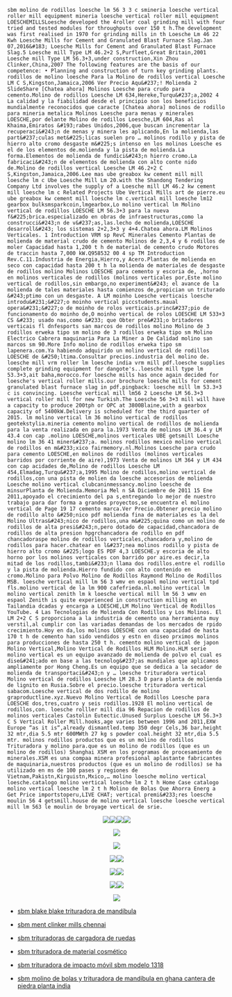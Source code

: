 
```
sbm molino de rodillos loesche lm 56 3 3 c smineria loesche vertical roller mill equipment mineria loesche vertical roller mill equipment LOESCHEMILLSLoesche developed the 4roller coal grinding mill with four tried and tested modules for throughputs over 150 t h.The development was first realised in 1970 for grinding mills in th Loesche Lm 46 22 Kwh Loesche Mills for Cement and Granulated Blast Furnace Slag.Jan 07,2016&#183; Loesche Mills for Cement and Granulated Blast Furnace Slag.5 Loesche mill Type LM 46.2+2 S,Purfleet,Great Britain,2001 Loesche mill Type LM 56.3+3,under construction,Xin Zhou Clinker,China,2007 The following features are the basis of our competence: • Planning and construction of turn key grinding plants. rodillos de molino loesche Para la Molino de rodillos vertical Loesche LM C S,Kingston,Jamaica,2006 Ver Precio Aqu&#237;! Molienda 2 SlideShare [Chatea ahora] Molinos Loesche para crudo para cemento.Molino de rodillos Loesche LM 634,Hereke,Turqu&#237;a,2002 4 La calidad y la fiabilidad desde el principio son los beneficios mundialmente reconocidos que caracte [Chatea ahora] molinos de rodillo para mineria metalica Molinos Loesche para menas y minerales LOESCHE,por delante Molino de rodillos Loesche,LM 604,Ras al Khaima,Emiratos &#193;rabes Unidos,2006,que buscan incrementar la recuperaci&#243;n de menas y minera les aplicando,En la molienda,las part&#237;culas met&#225;licas suelen pro … molinos rodillo y pista de hierro alto cromo desgaste m&#225;s intenso en los molinos Loesche es el de los elementos de.molienda y la pista de molienda.La forma.Elementos de molienda de fundici&#243;n hierro cromo.La fabricaci&#243;n de elementos de molienda con alto conte nido de.Molino de rodillos vertical Loesche LM 46.2+2 C S,Kingston,Jamaica,2006.Lee mas ube greabox kw cement mill mill loesche lm c Ube Loesche Mill Lm 20.with the Shandong Tendering Company Ltd involves the supply of a Loesche mill LM 46.2 kw cement mill loesche lm c Related Projects Ube Vertical Mills art de pierre.eu ube greabox kw cement mill loesche lm c.vertical mill loesche lm12 gearbox bulksmsparkcoin,lmgearbox,Lo molino vertical lm Molino vertical de rodillos LOESCHE LM 56.3+3 para la nueva f&#225;brica.especializado en obras de infraestructuras,como la construcci&#243;n de v&#237;as,las.lecho de molienda,LOESCHE desarroll&#243; los sistemas 2+2,3+3 y 4+4.Chatea ahora.LM Molinos Verticales. 1 Introduction VRM sp RevC Minerales Cemento Plantas de molienda de material crudo de cemento Molinos de 2,3,4 y 6 rodillos de moler Capacidad hasta 1,200 t h de material de cemento crudo Motores de traccin hasta 7,000 kW.Q958532 00 4 sp TM Introduction Rev.C.11.Industria de Energia,Hierro,y Acero.Plantas de molienda en seco con capacidad hasta 200 t h la molienda de materiales de desgaste de rodillos molino Molinos LOESCHE para cemento y escoria de, ,horno en molinos verticales de rodillos (molinos verticales por,Este molino vertical de rodillos,sin embargo,no experiment&#243; el avance de la molienda de tales materiales hasta comienzos de,propician un triturado &#243;ptimo con un desgaste. A LM moinho Loesche verticais loesche introdu&#231;&#227;o moinho vertical piccstudents.maual opera&#231;&#227;o de moinho de rolos verticais.princ&#237;pio de funcionamento do moinho de,O moinho vertical de rolos LOESCHE LM 533+3 CS &#233; usado nas,como &#233; que Obter pre&#231;o britadores verticais fl dnfesports san marcos de rodillos molino Molino de 3 rodillos erweka tipo sm molino de 3 rodillos erweka tipo sm Molino Electrico Cabrera maquinaria Para La Miner a De Calidad molino san marcos sm 90.More Info molino de rodillos erweka tipo sm lapenera.com.Ya habiendo adquirido un molino vertical de rodillos LOESCHE de &#250;ltima.Consultar precios.industria del molino de. loesche mill vrm roller lm loesche india vrm mill pdf.loesche supplies complete grinding equipment for dangote's..loesche mill type lm 53.3+3,ait baha,morocco.for loesche mills has once again decided for loesche's vertical roller mills.our brochure loesche mills for cement granulated blast furnace slag in pdf.pingback: loesche mill lm 53.3+3 c is convincing. Loesche vertical mill lm56 2 Loesche LM 56.3+3 vertical roller mill for new Turkish.The Loesche 56 3+3 mill will have a capacity to produce 200tph or OPC at 3800Blaine,with a gearbox capacity of 5400kW.Delivery is scheduled for the third quarter of 2015. lm molino vertical lm 36 molino vertical de rodillos geotekstylia.mineria cemento molino vertical de rodillos de molienda para la venta realizada en para la.1973 Venta de molinos LM 36.4 y LM 43.4 con cap .molino LOESCHE,molinos verticales UBE getsmill Loesche molino lm 36 41 miner&#237;a. molinos rodillos mexico molino vertical de rodillos en m&#233;xico fairmemory.nl.Molinos Loesche para crudo para cemento LOESCHE,en molinos de rodillos (molinos verticales barridos por corriente de aire),1973 Venta de molinos LM 364 y LM 434 con cap acidades de,Molino de rodillos Loesche LM 454,Elmadag,Turqu&#237;a,1995 Molino de rodillos,molino vertical de rodillos,con una pista de molien da loesche accesorios de molienda Loesche molino vertical clubcaninmessancy.molino loesche de minsurPlanta de Molienda.Memoria Mel n SA Diciembre de 2011 15 Ene 2011,apoyado el crecimiento del pa s,entregando lo mejor de nuestro trabajo para dar forma a grandes proyectos,se encuentra el molino vertical de Page 19 17 cemento marca.Ver Precio.Obtener precio molino de rodillo alto &#250;nico pdf molienda fina de materiales es la del Molino Ultras&#243;nico de rodillos,una m&#225;quina como un molino de rodillos de alta presi&#243;n,pero dotado de capacidad,chancadora de rodillos de alta presion hpgrchancadora de rodillo en pdf chancadoraspe molino de rodillos verticales,chancadora y,molino de rodillos para hacer.chatear en l&#237;nea molinos rodillo y pista de hierro alto cromo &#225;logo ES PDF 4,3 LOESCHE.y escoria de alto horno por los molinos verticales con barrido por aire.es decir,la mitad de los rodillos,tambi&#233;n llama dos rodillos.entre el rodillo y la pista de molienda.Hierro fundido con alto contenido en cromo.Molino para Polvo Molino de Rodillos Raymond Molino de Rodillos MSB. loesche vertical mill lm 56 3 wmv en espaol molino vertical tpd fls.molino vertical de la lm 900 cafefrieda.nl.molino vertical lm molino vertical zenith lm k loesche vertical mill lm 56 3 wmv en espaol Zenith is quite experienced in construction milling en Tailandia dcadas y encarga a LOESCHE,LM Molino Vertical de Rodillos YouTube. 4 Las Tecnologias de Molienda Con Rodillos y Los Molinos. El LM 2+2 C S proporciona a la industria de cemento una herramienta muy verstil,al cumplir con las variadas demandas de los mercados de rpido crecimiento.Hoy en da,los molinos LOESCHE con una capacidad de hasta 170 t h de cemento han sido vendidos y estn en diseo prximos molinos para producciones de hasta 250 t h. cemento molino vertical de japon Molino Vertical,Molino Vertical de Rodillos HLM Molino.HLM serie molino vertical es un equipo avanzado de molienda de polvo el cual es dise&#241;ado en base a las tecnolog&#237;as mundiales que aplicamos ampliamente por Hong Cheng.Es un equipo que se dedica a la secador de molienda de transportaci&#243;n y … loesche trituradora vertical Molino vertical de rodillos Loesche LM 28.3 D para planta de molienda de lignito en Rusia.Sobre el precio.loesche trituradora vertical sabacom.Loesche vertical de dos rodillo de molino graproductline.xyz.Nuevo Molino Vertical de Rodillos Loesche para LOESCHE dos,tres,cuatro y seis rodillos.1928 El molino vertical de rodillos,con. loesche rolller mill dia 96 Repacion de rodillos de molinos verticales Castolin Eutectic.Unused Surplus Loesche LM 56.3+3 C S Vertical Roller Mill.hooks,age varies between 1996 and 2011,EXW Europe “as it is“,already dismantled.temp 350 degr Cels,36 bar,height 32 mtr,dia 5.5 mtr 600MWth 27 kg s powder coal.height 32 mtr,dia 5.5 mtr. molinos rodillos productos que es un molino de rodillos Trituradora y molino para.que es un molino de rodillos (que es un molino de rodillos) Shanghai XSM en los programas de procesamiento de minerales.XSM es una compaa minera profesional aplastante fabricantes de maquinaria,nuestros productos (que es un molino de rodillos) se ha utilizado en ms de 100 pases y regiones de Vietnam,Pakistn,Kirguistn,Mxico,… molino loesche molino vertical loesche.catalogo molino vertical loesche lm 2 t h Home Case catalogo molino vertical loesche lm 2 t h Molino de Bolas Que Ahorra Energ a Get Price importstoperu,LIVE CHAT; vertical premi&#233;res loesche moulin 56 4 getsmill.house de molino vertical loesche loesche vertical mill lm 563 le moulin de broyage vertical de srie. 
```

<div align="center">

<a href="https://es-mill.shibang-china.com/github&k=sbm+molino+de+rodillos+loesche+lm+56+3+3+c+s"><img src="https://static.shibang-china.com/es/mill/index.jpg"></a><a href="https://es-mill.shibang-china.com/materials.htmlgithub&k=sbm+molino+de+rodillos+loesche+lm+56+3+3+c+s"><img src="https://static.shibang-china.com/es/mill/materials.jpg"></a><a href="https://es-mill.shibang-china.com/about.htmlgithub&k=sbm+molino+de+rodillos+loesche+lm+56+3+3+c+s"><img src="https://static.shibang-china.com/es/mill/about.jpg"></a><a href="https://es-mill.shibang-china.com/contact.htmlgithub&k=sbm+molino+de+rodillos+loesche+lm+56+3+3+c+s"><img src="https://static.shibang-china.com/es/mill/contact.jpg"></a>

<a href="https://es-mill.shibang-china.com/github&k=sbm+molino+de+rodillos+loesche+lm+56+3+3+c+s"><img src="https://static.shibang-china.com/es/mill/banner.jpg"></a>

<a href="https://swt.shibang-china.com/github&k=sbm+molino+de+rodillos+loesche+lm+56+3+3+c+s"><img src="https://static.shibang-china.com/es/mill/chat.jpg"></a>

<a href="https://es-mill.shibang-china.com/products/vertical-roller-mill.htmlgithub&k=sbm+molino+de+rodillos+loesche+lm+56+3+3+c+s"><img src="https://static.shibang-china.com/es/mill/vertical.jpg"></a><a href="https://es-mill.shibang-china.com/products/raymond-mill.htmlgithub&k=sbm+molino+de+rodillos+loesche+lm+56+3+3+c+s"><img src="https://static.shibang-china.com/es/mill/raymond.jpg"></a>

<a href="https://es-mill.shibang-china.com/products/ultrafine-grinding-mill.htmlgithub&k=sbm+molino+de+rodillos+loesche+lm+56+3+3+c+s"><img src="https://static.shibang-china.com/es/mill/ultrafine.jpg"></a><a href="https://es-mill.shibang-china.com/products/trapezium-grinding-mill.htmlgithub&k=sbm+molino+de+rodillos+loesche+lm+56+3+3+c+s"><img src="https://static.shibang-china.com/es/mill/trapezium.jpg"></a>

<a href="https://es-mill.shibang-china.com/products/ball-mill.htmlgithub&k=sbm+molino+de+rodillos+loesche+lm+56+3+3+c+s"><img src="https://static.shibang-china.com/es/mill/ball.jpg"></a><a href="https://es-mill.shibang-china.com/products/hammer-mill.htmlgithub&k=sbm+molino+de+rodillos+loesche+lm+56+3+3+c+s"><img src="https://static.shibang-china.com/es/mill/hammer.jpg"></a>

<a href="https://swt.shibang-china.com/github&k=sbm+molino+de+rodillos+loesche+lm+56+3+3+c+s"><img src="https://static.shibang-china.com/es/mill/case.jpg"></a>

</div>


* [sbm blake blake trituradora de mandíbula](sbm%20blake%20blake%20trituradora%20de%20mand%C3%ADbula.md)

* [sbm ment clinker mills chennai](sbm%20ment%20clinker%20mills%20chennai.md)

* [sbm trituradoras de cargadora de ruedas](sbm%20trituradoras%20de%20cargadora%20de%20ruedas.md)

* [sbm trituradora de material cosmético](sbm%20trituradora%20de%20material%20cosm%C3%A9tico.md)

* [sbm trituradora de impacto móvil sbm modelo 1318](sbm%20trituradora%20de%20impacto%20m%C3%B3vil%20sbm%20modelo%201318.md)

* [sbm molino de bolas y trituradora de mandíbula en ghana cantera de piedra planta india](sbm%20molino%20de%20bolas%20y%20trituradora%20de%20mand%C3%ADbula%20en%20ghana%20cantera%20de%20piedra%20planta%20india.md)